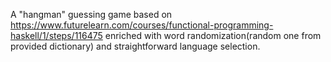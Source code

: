 A "hangman" guessing game based on https://www.futurelearn.com/courses/functional-programming-haskell/1/steps/116475 enriched with word randomization(random one from provided dictionary) and straightforward language selection.